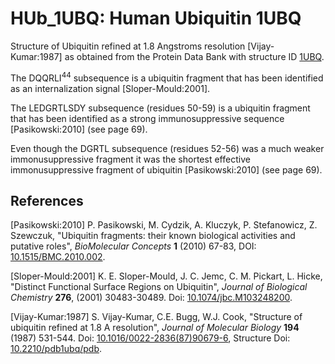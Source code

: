 # HUb_1UBQ: Human Ubiquitin 1UBQ

Structure of Ubiquitin refined at 1.8 Angstroms resolution [Vijay-Kumar:1987]
as obtained from the Protein Data Bank with structure ID [1UBQ](http://www.rcsb.org/pdb/explore/explore.do?structureId=1UBQ).

The DQQRLI<sup>44</sup> subsequence is a ubiquitin fragment that has been identified as an 
internalization signal [Sloper-Mould:2001].

The LEDGRTLSDY subsequence (residues 50-59) is a ubiquitin fragment that has
been identified as a strong immunosuppressive sequence [Pasikowski:2010] (see page 69).

Even though the DGRTL subsequence (residues 52-56) was a much weaker immonusuppressive
fragment it was the shortest effective immonusuppressive fragment of ubiquitin
[Pasikowski:2010] (see page 69).

## References

[Pasikowski:2010] P. Pasikowski, M. Cydzik, A. Kluczyk, P. Stefanowicz, Z. Szewczuk,
"Ubiquitin fragments: their known biological activities and putative roles",
_BioMolecular Concepts_ **1** (2010) 67-83, DOI: [10.1515/BMC.2010.002](https://dx.doi.org/10.1515/BMC.2010.002).

[Sloper-Mould:2001] K. E. Sloper-Mould, J. C. Jemc, C. M. Pickart, L. Hicke,
"Distinct Functional Surface Regions on Ubiquitin", _Journal of Biological Chemistry_ **276**,
(2001) 30483-30489. Doi: [10.1074/jbc.M103248200](https://dx.doi.org/10.1074/jbc.M103248200).

[Vijay-Kumar:1987] S. Vijay-Kumar, C.E. Bugg, W.J. Cook, "Structure of ubiquitin
refined at 1.8 A resolution", _Journal of Molecular Biology_ **194** (1987)
531-544. Doi: [10.1016/0022-2836(87)90679-6](https://dx.doi.org/10.1016/0022-2836(87)90679-6), Structure Doi: [10.2210/pdb1ubq/pdb](https://dx.doi.org/10.2210/pdb1ubq/pdb).
